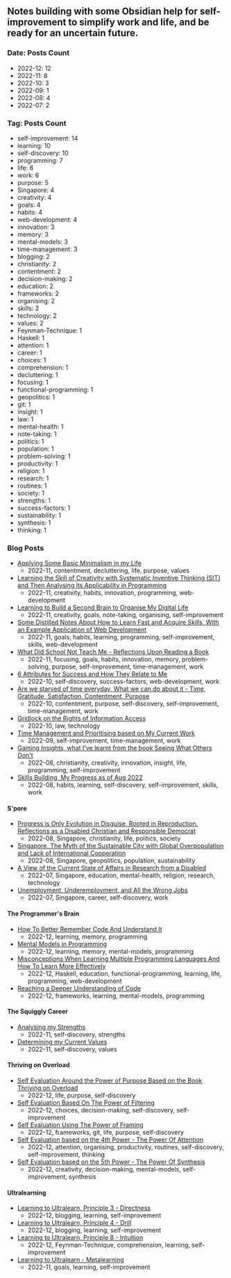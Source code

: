 ## Notes building with some Obsidian help for self-improvement to simplify work and life, and be ready for an uncertain future.
### Date: Posts Count
- 2022-12: 12
- 2022-11: 8
- 2022-10: 3
- 2022-09: 1
- 2022-08: 4
- 2022-07: 2

### Tag: Posts Count
- self-improvement: 14
- learning: 10
- self-discovery: 10
- programming: 7
- life: 6
- work: 6
- purpose: 5
- Singapore: 4
- creativity: 4
- goals: 4
- habits: 4
- web-development: 4
- innovation: 3
- memory: 3
- mental-models: 3
- time-management: 3
- blogging: 2
- christianity: 2
- contentment: 2
- decision-making: 2
- education: 2
- frameworks: 2
- organising: 2
- skills: 2
- technology: 2
- values: 2
- Feynman-Technique: 1
- Haskell: 1
- attention: 1
- career: 1
- choices: 1
- comprehension: 1
- decluttering: 1
- focusing: 1
- functional-programming: 1
- geopolitics: 1
- git: 1
- insight: 1
- law: 1
- mental-health: 1
- note-taking: 1
- politics: 1
- population: 1
- problem-solving: 1
- productivity: 1
- religion: 1
- research: 1
- routines: 1
- society: 1
- strengths: 1
- success-factors: 1
- sustainability: 1
- synthesis: 1
- thinking: 1

### Blog Posts
* [Applying Some Basic Minimalism in my Life](https://github.com/maxloosmu/MaxVault/blob/main/Applying%20Some%20Basic%20Minimalism%20in%20my%20Life.md)
    + 2022-11, contentment, decluttering, life, purpose, values
* [Learning the Skill of Creativity with Systematic Inventive Thinking (SIT) and Then Analysing its Applicability in Programming](https://github.com/maxloosmu/MaxVault/blob/main/Learning%20the%20Skill%20of%20Creativity%20with%20Systematic%20Inventive%20Thinking%20(SIT)%20and%20Then%20Analysing%20its%20Applicability%20in%20Programming.md)
    + 2022-11, creativity, habits, innovation, programming, web-development
* [Learning to Build a Second Brain to Organise My Digital Life](https://github.com/maxloosmu/MaxVault/blob/main/Learning%20to%20Build%20a%20Second%20Brain%20to%20Organise%20My%20Digital%20Life.md)
    + 2022-11, creativity, goals, note-taking, organising, self-improvement
* [Some Distilled Notes About How to Learn Fast and Acquire Skills, With an Example Application of Web Development](https://github.com/maxloosmu/MaxVault/blob/main/Some%20Distilled%20Notes%20About%20How%20to%20Learn%20Fast%20and%20Acquire%20Skills%2C%20With%20an%20Example%20Application%20of%20Web%20Development.md)
    + 2022-11, goals, habits, learning, programming, self-improvement, skills, web-development
* [What Did School Not Teach Me - Reflections Upon Reading a Book](https://github.com/maxloosmu/MaxVault/blob/main/What%20Did%20School%20Not%20Teach%20Me%20-%20Reflections%20Upon%20Reading%20a%20Book.md)
    + 2022-11, focusing, goals, habits, innovation, memory, problem-solving, purpose, self-improvement, time-management, work
* [6 Attributes for Success and How They Relate to Me](https://github.com/maxloosmu/MaxVault/blob/main/6%20Attributes%20for%20Success%20and%20How%20They%20Relate%20to%20Me.md)
    + 2022-10, self-discovery, success-factors, web-development, work
* [Are we starved of time everyday, What we can do about it - Time, Gratitude, Satisfaction, Contentment, Purpose](https://github.com/maxloosmu/MaxVault/blob/main/Are%20we%20starved%20of%20time%20everyday%2C%20What%20we%20can%20do%20about%20it%20-%20Time%2C%20Gratitude%2C%20Satisfaction%2C%20Contentment%2C%20Purpose.md)
    + 2022-10, contentment, purpose, self-discovery, self-improvement, time-management, work
* [Gridlock on the Rights of Information Access](https://github.com/maxloosmu/MaxVault/blob/main/Gridlock%20on%20the%20Rights%20of%20Information%20Access.md)
    + 2022-10, law, technology
* [Time Management and Prioritising based on My Current Work](https://github.com/maxloosmu/MaxVault/blob/main/Time%20Management%20and%20Prioritising%20based%20on%20My%20Current%20Work.md)
    + 2022-09, self-improvement, time-management, work
* [Gaining Insights, what I've learnt from the book Seeing What Others Don't](https://github.com/maxloosmu/MaxVault/blob/main/Gaining%20Insights%2C%20what%20I've%20learnt%20from%20the%20book%20Seeing%20What%20Others%20Don't.md)
    + 2022-08, christianity, creativity, innovation, insight, life, programming, self-improvement
* [Skills Building, My Progress as of Aug 2022](https://github.com/maxloosmu/MaxVault/blob/main/Skills%20Building%2C%20My%20Progress%20as%20of%20Aug%202022.md)
    + 2022-08, habits, learning, self-discovery, self-improvement, skills, work

#### S'pore
* [Progress is Only Evolution in Disguise, Rooted in Reproduction. Reflections as a Disabled Christian and Responsible Democrat](https://github.com/maxloosmu/MaxVault/blob/main/S'pore/Progress%20is%20Only%20Evolution%20in%20Disguise%2C%20Rooted%20in%20Reproduction.%20Reflections%20as%20a%20Disabled%20Christian%20and%20Responsible%20Democrat.md)
    + 2022-08, Singapore, christianity, life, politics, society
* [Singapore, The Myth of the Sustainable City with Global Overpopulation and Lack of International Cooperation](https://github.com/maxloosmu/MaxVault/blob/main/S'pore/Singapore%2C%20The%20Myth%20of%20the%20Sustainable%20City%20with%20Global%20Overpopulation%20and%20Lack%20of%20International%20Cooperation.md)
    + 2022-08, Singapore, geopolitics, population, sustainability
* [A View of the Current State of Affairs in Research from a Disabled](https://github.com/maxloosmu/MaxVault/blob/main/S'pore/A%20View%20of%20the%20Current%20State%20of%20Affairs%20in%20Research%20from%20a%20Disabled.md)
    + 2022-07, Singapore, education, mental-health, religion, research, technology
* [Unemployment, Underemployment, and All the Wrong Jobs](https://github.com/maxloosmu/MaxVault/blob/main/S'pore/Unemployment%2C%20Underemployment%2C%20and%20All%20the%20Wrong%20Jobs.md)
    + 2022-07, Singapore, career, self-discovery, work

#### The Programmer's Brain
* [How To Better Remember Code And Understand It](https://github.com/maxloosmu/MaxVault/blob/main/The%20Programmer's%20Brain/How%20To%20Better%20Remember%20Code%20And%20Understand%20It.md)
    + 2022-12, learning, memory, programming
* [Mental Models in Programming](https://github.com/maxloosmu/MaxVault/blob/main/The%20Programmer's%20Brain/Mental%20Models%20in%20Programming.md)
    + 2022-12, learning, memory, mental-models, programming
* [Misconceptions When Learning Multiple Programming Languages And How To Learn More Effectively](https://github.com/maxloosmu/MaxVault/blob/main/The%20Programmer's%20Brain/Misconceptions%20When%20Learning%20Multiple%20Programming%20Languages%20And%20How%20To%20Learn%20More%20Effectively.md)
    + 2022-12, Haskell, education, functional-programming, learning, life, programming, web-development
* [Reaching a Deeper Understanding of Code](https://github.com/maxloosmu/MaxVault/blob/main/The%20Programmer's%20Brain/Reaching%20a%20Deeper%20Understanding%20of%20Code.md)
    + 2022-12, frameworks, learning, mental-models, programming

#### The Squiggly Career
* [Analysing my Strengths](https://github.com/maxloosmu/MaxVault/blob/main/The%20Squiggly%20Career/Analysing%20my%20Strengths.md)
    + 2022-11, self-discovery, strengths
* [Determining my Current Values](https://github.com/maxloosmu/MaxVault/blob/main/The%20Squiggly%20Career/Determining%20my%20Current%20Values.md)
    + 2022-11, self-discovery, values

#### Thriving on Overload
* [Self Evaluation Around the Power of Purpose Based on the Book Thriving on Overload](https://github.com/maxloosmu/MaxVault/blob/main/Thriving%20on%20Overload/Self%20Evaluation%20Around%20the%20Power%20of%20Purpose%20Based%20on%20the%20Book%20Thriving%20on%20Overload.md)
    + 2022-12, life, purpose, self-discovery
* [Self Evaluation Based On The Power of Filtering](https://github.com/maxloosmu/MaxVault/blob/main/Thriving%20on%20Overload/Self%20Evaluation%20Based%20On%20The%20Power%20of%20Filtering.md)
    + 2022-12, choices, decision-making, self-discovery, self-improvement
* [Self Evaluation Using The Power of Framing](https://github.com/maxloosmu/MaxVault/blob/main/Thriving%20on%20Overload/Self%20Evaluation%20Using%20The%20Power%20of%20Framing.md)
    + 2022-12, frameworks, git, life, purpose, self-discovery
* [Self Evaluation based on the 4th Power - The Power Of Attention](https://github.com/maxloosmu/MaxVault/blob/main/Thriving%20on%20Overload/Self%20Evaluation%20based%20on%20the%204th%20Power%20-%20The%20Power%20Of%20Attention.md)
    + 2022-12, attention, organising, productivity, routines, self-discovery, self-improvement, thinking
* [Self Evaluation based on the 5th Power - The Power Of Synthesis](https://github.com/maxloosmu/MaxVault/blob/main/Thriving%20on%20Overload/Self%20Evaluation%20based%20on%20the%205th%20Power%20-%20The%20Power%20Of%20Synthesis.md)
    + 2022-12, creativity, decision-making, mental-models, self-improvement, synthesis

#### Ultralearning
* [Learning to Ultralearn, Principle 3 - Directness](https://github.com/maxloosmu/MaxVault/blob/main/Ultralearning/Learning%20to%20Ultralearn%2C%20Principle%203%20-%20Directness.md)
    + 2022-12, blogging, learning, self-improvement
* [Learning to Ultralearn, Principle 4 - Drill](https://github.com/maxloosmu/MaxVault/blob/main/Ultralearning/Learning%20to%20Ultralearn%2C%20Principle%204%20-%20Drill.md)
    + 2022-12, blogging, learning, self-improvement
* [Learning to Ultralearn, Principle 8 - Intuition](https://github.com/maxloosmu/MaxVault/blob/main/Ultralearning/Learning%20to%20Ultralearn%2C%20Principle%208%20-%20Intuition.md)
    + 2022-12, Feynman-Technique, comprehension, learning, self-improvement
* [Learning to Ultralearn - Metalearning](https://github.com/maxloosmu/MaxVault/blob/main/Ultralearning/Learning%20to%20Ultralearn%20-%20Metalearning.md)
    + 2022-11, goals, learning, self-improvement
